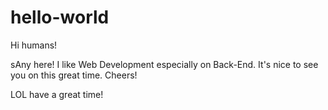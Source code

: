 # hello-world

Hi humans!

sAny here! I like Web Development especially on Back-End.
It's nice to see you on this great time. Cheers!

LOL have a great time!